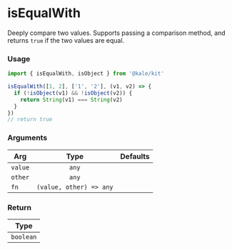 # isEqualWith

Deeply compare two values. Supports passing a comparison method, and returns `true` if the two values ​​are equal.

### Usage

```ts
import { isEqualWith, isObject } from '@kale/kit'

isEqualWith([1, 2], ['1', '2'], (v1, v2) => {
  if (!isObject(v1) && !isObject(v2)) {
    return String(v1) === String(v2)
  }
})
// return true
```

### Arguments

| Arg     |          Type           | Defaults |
| ------- | :---------------------: | -------: |
| `value` |          `any`          |          |
| `other` |          `any`          |          |
| `fn`    | `(value, other) => any` |          |

### Return

|   Type    |
| :-------: |
| `boolean` |
